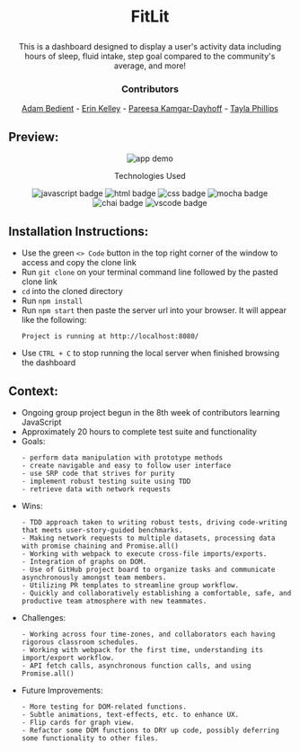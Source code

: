 # <p align="center">FitLit</p>

<p align="center">This is a dashboard designed to display a user's activity data including hours of sleep, fluid intake, step goal compared to the community's average, and more!</p>

### <p align="center">Contributors</p>
<div align="center">

[Adam Bedient](https://github.com/cOdeBedient) - [Erin Kelley](https://github.com/kelleyej) - [Pareesa Kamgar-Dayhoff](https://github.com/pareesakd1118) - [Tayla Phillips](https://github.com/tednaphil)

</div>

## Preview:
<div align="center">
  <img src="https://github.com/tednaphil/FitLit/assets/76406423/5a5b4e58-e46e-40c2-87b0-20176992f9a9" alt="app demo">



</div>

<p align="center">Technologies Used</p>
<div align="center">
  <img src="https://img.shields.io/badge/JavaScript-F7DF1E?logo=javascript&logoColor=000&style=for-the-badge" alt="javascript badge">
  <img src="https://img.shields.io/badge/HTML5-E34F26?logo=html5&logoColor=fff&style=for-the-badge" alt="html badge">
  <img src="https://img.shields.io/badge/CSS3-1572B6?logo=css3&logoColor=fff&style=for-the-badge" alt="css badge">
  <img src="https://img.shields.io/badge/Mocha-8D6748?logo=mocha&logoColor=fff&style=for-the-badge" alt="mocha badge">
  <img src="https://img.shields.io/badge/Chai-A30701?logo=chai&logoColor=fff&style=for-the-badge" alt="chai badge">
  <img src="https://img.shields.io/badge/Visual%20Studio%20Code-007ACC?logo=visualstudiocode&logoColor=fff&style=for-the-badge" alt="vscode badge">
</div>

## Installation Instructions:
- Use the green `<> Code` button in the top right corner of the window to access and copy the clone link
- Run `git clone` on your terminal command line followed by the pasted clone link
- `cd` into the cloned directory
- Run `npm install`
- Run `npm start` then paste the server url into your browser. It will appear like the following:
    ```
    Project is running at http://localhost:8080/
    ```
- Use `CTRL + C` to stop running the local server when finished browsing the dashboard

## Context: 
<!-- wins, challenges, time spent, etc -->
- Ongoing group project begun in the 8th week of contributors learning JavaScript
- Approximately 20 hours to complete test suite and functionality
- Goals:
  ```
  - perform data manipulation with prototype methods
  - create navigable and easy to follow user interface
  - use SRP code that strives for purity
  - implement robust testing suite using TDD
  - retrieve data with network requests
  ```
- Wins:
  ```
  - TDD approach taken to writing robust tests, driving code-writing that meets user-story-guided benchmarks.
  - Making network requests to multiple datasets, processing data with promise chaining and Promise.all()
  - Working with webpack to execute cross-file imports/exports.
  - Integration of graphs on DOM.
  - Use of GitHub project board to organize tasks and communicate asynchronously amongst team members.
  - Utilizing PR templates to streamline group workflow.
  - Quickly and collaboratively establishing a comfortable, safe, and productive team atmosphere with new teammates.

  ```
- Challenges:
  ```
  - Working across four time-zones, and collaborators each having rigorous classroom schedules.
  - Working with webpack for the first time, understanding its import/export workflow.
  - API fetch calls, asynchronous function calls, and using Promise.all()

  ```
- Future Improvements:
  ```
  - More testing for DOM-related functions.
  - Subtle animations, text-effects, etc. to enhance UX.
  - Flip cards for graph view.
  - Refactor some DOM functions to DRY up code, possibly deferring some functionality to other files.

  ```
